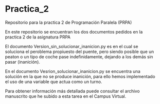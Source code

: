 # Practica_2
Repositorio para la practica 2 de Programación Paralela (PRPA)

En este repositorio se encuentran los dos documentos pedidos en la practica 2 de la asignatura PRPA

El documento Version_sin_solucionar_inanicion.py es en el cual se soluciona el peroblema propiuesto del puente, pero siendo posible que un peaton o un tipo de coche pase indefinidamente, dejando a los demás sin pasar (inanición).

En el documento Vesrion_solucionar_inanicion.py se encuentra una solución en la que no se produce inanición, para ello hemos implementado el uso de una variable que actua como un turno.

Para obtener información más detallada puede consultar el archivo manuscrito que he subido a esta tarea en el Campus Virtual.
